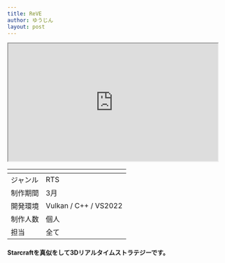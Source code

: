```yaml
---
title: ReVE
author: ゆうじん
layout: post
---
```


<iframe width="480" height="270"
src="https://www.youtube.com/embed/GeDLqBxk9n0">
</iframe>

<div class="table-wrapper">
  <table>
    <thead>
      <tr>
        <th> </th>
        <th> </th>
      </tr>
    </thead>
    <tbody>
      <tr>
        <td>ジャンル</td>
        <td>RTS</td>
      </tr>
      <tr>
        <td>制作期間</td>
        <td>3月</td>
      </tr>
      <tr>
        <td>開発環境</td>
        <td>Vulkan / C++ / VS2022</td>
      </tr>
      <tr>
        <td>制作人数</td>
        <td>個人</td>
      </tr>
      <tr>
        <td>担当</td>
        <td>全て</td>
      </tr>
    </tbody>
  </table>
</div>

 <p>
    <h4>
    Starcraftを真似をして3Dリアルタイムストラテジーです。
    </h4>
  </p>